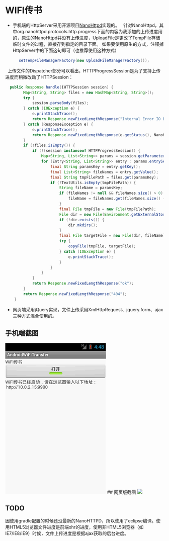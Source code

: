 # WIFI传书

 * 手机端的HttpServer采用开源项目[NanoHttpd](https://github.com/NanoHttpd/nanohttpd)实现的。
   针对NanoHttpd，其中org.nanohttpd.protocols.http.progress下面的内容为我添加的上传进度用的，原生的NanoHttpd并没有上传进度，UploadFile是更改了TempFile存储临时文件的过程，直接存到指定的目录下面。
   如果要使用原生的方式，注释掉HttpServer中的下面这句即可（也推荐使用这种方式）
```java
      setTempFileManagerFactory(new UploadFileManagerFactory());
```
   上传文件的Dispatcher部分可以看出，HTTPProgressSession是为了支持上传进度而稍微改动了HTTPSession：
```java   
  public Response handle(IHTTPSession session) {
		Map<String, String> files = new HashMap<String, String>();
		try {
			session.parseBody(files);
		} catch (IOException e) {
			e.printStackTrace();
			return Response.newFixedLengthResponse("Internal Error IO Exception: " + e.getMessage());
		} catch (ResponseException e) {
			e.printStackTrace();
			return Response.newFixedLengthResponse(e.getStatus(), NanoHTTPD.MIME_PLAINTEXT, e.getMessage());
		}
		if (!files.isEmpty()) {
			if (!(session instanceof HTTPProgressSession)) {
				Map<String, List<String>> params = session.getParameters();
				for (Entry<String, List<String>> entry : params.entrySet()) {
					final String paramsKey = entry.getKey();
					final List<String> fileNames = entry.getValue();
					final String tmpFilePath = files.get(paramsKey);
					if (!TextUtils.isEmpty(tmpFilePath)) {
						String fileName = paramsKey;
						if (fileNames != null && fileNames.size() > 0) {
							fileName = fileNames.get(fileNames.size() - 1);
						}
						final File tmpFile = new File(tmpFilePath);
						File dir = new File(Environment.getExternalStorageDirectory() + File.separator + DIR_IN_SDCARD);
						if (!dir.exists()) {
							dir.mkdirs();
						}
						final File targetFile = new File(dir, fileName);
						try {
							copyFile(tmpFile, targetFile);
						} catch (IOException e) {
							e.printStackTrace();
						}
					}
				}
			}
			return Response.newFixedLengthResponse("ok");
		}
		return Response.newFixedLengthResponse("404");
	}
```
 * 网页端采用jQuery实现，文件上传采用XmlHttpRequest、jquery.form、ajax三种方式混合使用的。

## 手机端截图
<img src="phone.png"/>
## 网页版截图
<img src="web.gif"/>


## TODO
因使用gradle配置的时候还没最新的NanoHTTPD，所以使用了eclipse编译。使用HTML5浏览器文件进度是前端xhr的进度，使用非HTML5浏览器（如IE7/IE8/IE9）时候，文件上传进度是根据ajax获取的后台进度。
